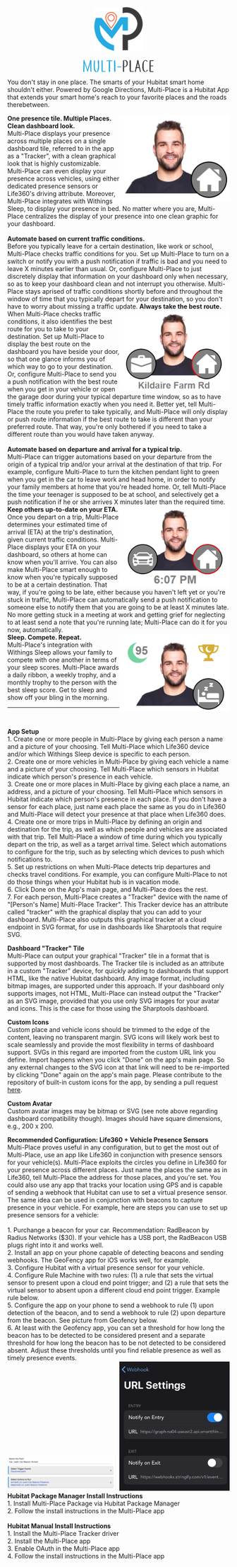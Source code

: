 <p align="center">
  <img width="110px" style="display: block;margin-left: auto;margin-right: auto;margin-top:0px;" border="0" src="https://github.com/lnjustin/App-Images/raw/master/Multi-Place/logo.png">
  <br>
<img width="160px" style="display: block;margin-left: auto;margin-right: auto; margin-top: 3px;" border="0" src="https://github.com/lnjustin/App-Images/blob/master/Multi-Place/MP.png">
</p>

You don't stay in one place. The smarts of your Hubitat smart home shouldn't either. Powered by Google Directions, Multi-Place is a Hubitat App that extends your smart home's reach to your favorite places and the roads therebetween.
 
 <img width="250px" align="right" border="0" src="https://github.com/lnjustin/App-Images/raw/master/Multi-Place/Preview/presence.PNG">
<b>One presence tile. Multiple Places. Clean dashboard look.</b><br>
Multi-Place displays your presence across multiple places on a single dashboard tile, referred to in the app as a "Tracker", with a clean graphical look that is highly customizable. Multi-Place can even display your presence across vehicles, using either dedicated presence sensors or Life360's driving attribute. Moreover, Multi-Place integrates with Withings Sleep, to display your presence in bed. No matter where you are, Multi-Place centralizes the display of your presence into one clean graphic for your dashboard.
<br><br>
<b>Automate based on current traffic conditions.</b><br>
Before you typically leave for a certain destination, like work or school, Multi-Place checks traffic conditions for you. Set up Multi-Place to turn on a switch or notify you with a push notification if traffic is bad and  you need to leave X minutes earlier than usual. Or, configure Multi-Place to just discretely display that information on your dashboard only when necessary, so as to keep your dashboard clean and not interrupt you otherwise. Multi-Place stays aprised of traffic conditions shortly before and throughout the window of time that you typically depart for your destination, so you don't have to worry about missing a traffic update.

  <img width="250px" align="right" border="0" style="margin-top:5px" src="https://github.com/lnjustin/App-Images/raw/master/Multi-Place/Preview/route.PNG">
<b>Always take the best route.</b><br>
When Multi-Place checks traffic conditions, it also identifies the best route for you to take to your destination. Set up Multi-Place to display the best route on the dashboard you have beside your door, so that one glance informs you of which way to go to your destination. Or, configure Multi-Place to send you a push notification with the best route when you get in your vehicle or open the garage door during your typical departure time window, so as to have timely traffic information exactly when you need it. Better yet, tell Multi-Place the route you prefer to take typically, and Multi-Place will only display or push route information if the best route to take is different than your preferred route. That way, you're only bothered if you need to take a different route than you would have taken anyway.
<br><br>
<b>Automate based on departure and arrival for a typical trip.</b><br>
Multi-Place can trigger automations based on your departure from the origin of a typical trip and/or your arrival at the destination of that trip. For example, configure Multi-Place to turn the kitchen pendant light to green when you get in the car to leave work and head home, in order to notify your family members at home that you're headed home. Or, tell Multi-Place the time your teenager is supposed to be at school, and selectively get a push notification if he or she arrives X minutes later than the required time.

  <img width="250px" align="right" border="0" src="https://github.com/lnjustin/App-Images/raw/master/Multi-Place/Preview/arrival.PNG">
<b>Keep others up-to-date on your ETA.</b><br>
Once you depart on a trip, Multi-Place determines your estimated time of arrival (ETA) at the trip's destination, given current traffic conditions. Multi-Place displays your ETA on your dashboard, so others at home can know when you'll arrive. You can also make Multi-Place smart enough to know when you're typically supposed to be at a certain destination. That way, if you're going to be late, either because you haven't left yet or you're stuck in traffic, Multi-Place can automatically send a push notification to someone else to notify them that you are going to be at least X minutes late. No more getting stuck in a meeting at work and getting grief for neglecting to at least send a note that you're running late; Multi-Place can do it for you now, automatically.

<br>
<img width="250px" align="right" border="0" src="https://github.com/lnjustin/App-Images/raw/master/Multi-Place/Preview/sleepWin.PNG">
<b>Sleep. Compete. Repeat.</b><br>
Multi-Place's integration with Withings Sleep allows your family to compete with one another in terms of your sleep scores. Multi-Place awards a daily ribbon, a weekly trophy, and a monthly trophy to the person with the best sleep score. Get to sleep and show off your bling in the morning.

<hr><br>
<p>
<b>App Setup</b>
<br>
1. Create one or more people in Multi-Place by giving each person a name and a picture of your choosing. Tell Multi-Place which Life360 device and/or which Withings Sleep device is specific to each person.<br>
2. Create one or more vehicles in Multi-Place by giving each vehicle a name and a picture of your choosing. Tell Multi-Place which sensors in Hubitat indicate which person's presence in each vehicle.<br>
3. Create one or more places in Multi-Place by giving each place a name, an address, and a picture of your choosing. Tell Multi-Place which sensors in Hubitat indicate which person's presence in each place. If you don't have a sensor for each place, just name each place the same as you do in Life360 and Multi-Place will detect your presence at that place when Life360 does.<br>
4. Create one or more trips in Multi-Place by defining an origin and destination for the trip, as well as which people and vehicles are associated with that trip. Tell Multi-Place a window of time during which you typically depart on the trip, as well as a target arrival time. Select which automations to configure for the trip, such as by selecting which devices to push which notifications to.<br>
5. Set up restrictions on when Multi-Place detects trip departures and checks travel conditions. For example, you can configure Multi-Place to not do those things when your Hubitat hub is in vacation mode.<br>
6. Click Done on the App's main page, and Multi-Place does the rest.<br>
7. For each person, Multi-Place creates a "Tracker" device with the name of "[Person's Name] Multi-Place Tracker". This Tracker device has an attribute called "tracker" with the graphical display that you can add to your dashboard. Multi-Place also outputs this graphical tracker at a cloud endpoint in SVG format, for use in dashboards like Sharptools that require SVG.
</p>
<p>
<b>Dashboard "Tracker" Tile</b>
<br>
Multi-Place can output your graphical "Tracker" tile in a format that is supported by most dashboards. The Tracker tile is included as an attribute in a custom "Tracker" device, for quickly adding to dashboards that support HTML, like the native Hubitat dashboard. Any image format, including bitmap images, are supported under this approach. If your dashboard only supports images, not HTML, Multi-Place can instead output the "Tracker" as an SVG image, provided that you use only SVG images for your avatar and icons. This is the case for those using the Sharptools dashboard.
</p>
<p>
  <b>Custom Icons</b>
  <br>
  Custom place and vehicle icons should be trimmed to the edge of the content, leaving no transparent margin. SVG icons will likely work best to scale seamlessly and provide the most flexibility in terms of dashboard support. SVGs in this regard are imported from the custom URL link you define. Import happens when you click "Done" on the app's main page. So any external changes to the SVG icon at that link will need to be re-imported by clicking "Done" again on the app's main page. Please contribute to the repository of built-in custom icons for the app, by sending a pull request <a href="https://github.com/lnjustin/App-Images/tree/master/Multi-Place">here</a>.
  </p>
  <b>Custom Avatar</b>
  <br>
  Custom avatar images may be bitmap or SVG (see note above regarding dashboard compatibility though). Images should have square dimensions, e.g., 200 x 200.
  </p>
<b>Recommended Configuration: Life360 + Vehicle Presence Sensors</b>
<br>
Multi-Place proves useful in any configuration, but to get the most out of Multi-Place, use an app like Life360 in conjunction with presence sensors for your vehicle(s). Multi-Place exploits the circles you define in Life360 for your presence across different places. Just name the places the same as in Life360, tell Multi-Place the address for those places, and you're set. You could also use any app that tracks your location using GPS and is capable of sending a webhook that Hubitat can use to set a virtual presence sensor. The same idea can be used in conjunction with beacons to capture presence in your vehicle. For example, here are steps you can use to set up presence sensors for a vehicle:<br><br>
1. Purchange a beacon for your car. Recommendation: RadBeacon by Radius Networks ($30). If your vehicle has a USB port, the RadBeacon USB plugs right into it and works well.<br>
2. Install an app on your phone capable of detecting beacons and sending webhooks. The GeoFency app for iOS works well, for example.<br>
3. Configure Hubitat with a virtual presence sensor for your vehicle.<br>
4. Configure Rule Machine with two rules: (1) a rule that sets the virtual sensor to present upon a cloud end point trigger; and (2) a rule that sets the virtual sensor to absent upon a different cloud end point trigger. Example rule below.<br>
5. Configure the app on your phone to send a webhook to rule (1) upon detection of the beacon, and to send a webhook to rule (2) upon departure from the beacon. See picture from Geofency below.<br>
6. At least with the Geofency app, you can set a threshold for how long the beacon has to be detected to be considered present and a separate threshold for how long the beacon has to be not detected to be considered absent. Adjust these thresholds until you find reliable presence as well as timely presence events.<br>
<img width="250px" border="0" src="https://github.com/lnjustin/App-Images/raw/master/Multi-Place/Preview/RM.png">
<img width="250px"  border="0" src="https://github.com/lnjustin/App-Images/raw/master/Multi-Place/Preview/rule.png">

<br>
<b>Hubitat Package Manager Install Instructions</b><br>
1. Install Multi-Place Package via Hubitat Package Manager<br>
2. Follow the install instructions in the Multi-Place app<br>

<br>
<b>Hubitat Manual Install Instructions</b><br>
1. Install the Multi-Place Tracker driver<br>
2. Install the Multi-Place app<br>
3. Enable OAuth in the Multi-Place app<br>
4. Follow the install instructions in the Multi-Place app<br>
